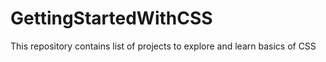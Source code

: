 # GettingStartedWithCSS
This repository contains list of projects to explore and learn basics of CSS 
